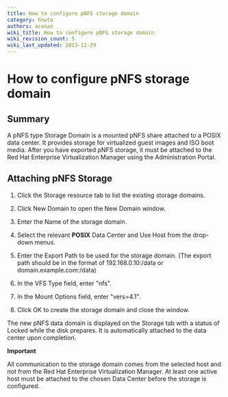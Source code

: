 ```yaml
---
title: How to configure pNFS storage domain
category: howto
authors: acanan
wiki_title: How to configure pNFS storage domain
wiki_revision_count: 5
wiki_last_updated: 2013-12-29
---
```


# How to configure pNFS storage domain

## Summary

A pNFS type Storage Domain is a mounted pNFS share attached to a POSIX data center. It provides storage for virtualized guest images and ISO boot media. After you have exported pNFS storage, it must be attached to the Red Hat Enterprise Virtualization Manager using the Administration Portal.

## Attaching pNFS Storage

1. Click the Storage resource tab to list the existing storage domains.

2. Click New Domain to open the New Domain window.

3. Enter the Name of the storage domain.

4. Select the relevant **POSIX** Data Center and Use Host from the drop-down menus.

5. Enter the Export Path to be used for the storage domain. (The export path should be in the format of 192.168.0.10:/data or domain.example.com:/data)

6. In the VFS Type field, enter "nfs".

7. In the Mount Options field, enter "vers=4.1".

8. Click OK to create the storage domain and close the window.

The new pNFS data domain is displayed on the Storage tab with a status of Locked while the disk prepares. It is automatically attached to the data center upon completion.

**Important**

All communication to the storage domain comes from the selected host and not from the Red Hat Enterprise Virtualization Manager. At least one active host must be attached to the chosen Data Center before the storage is configured.
